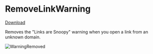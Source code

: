 # RemoveLinkWarning
[Download](https://raw.githubusercontent.com/PreciousWarrior/BetterDiscordPlugins/main/RemoveLinkWarning/RemoveLinkWarning.plugin.js)

Removes the "Links are Snoopy" warning when you open a link from an unknown domain.

![WarningRemoved](https://raw.githubusercontent.com/PreciousWarrior/BetterDiscordPlugins/main/RemoveLinkWarning/Images/warn.png)

